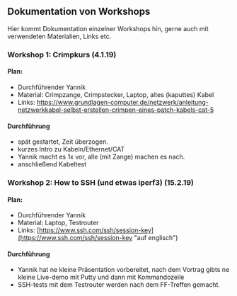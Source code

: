 ## Dokumentation von Workshops
Hier kommt Dokumentation einzelner Workshops hin, gerne auch mit verwendeten Materialien, Links etc.



### Workshop 1: Crimpkurs (4.1.19)
#### Plan:
* Durchführender Yannik
* Material: Crimpzange, Crimpstecker, Laptop, altes (kaputtes) Kabel
* Links:  <a href="https://www.grundlagen-computer.de/netzwerk/anleitung-netzwerkkabel-selbst-erstellen-crimpen-eines-patch-kabels-cat-5" target="_blank">https://www.grundlagen-computer.de/netzwerk/anleitung-netzwerkkabel-selbst-erstellen-crimpen-eines-patch-kabels-cat-5</a>


#### Durchführung
* spät gestartet, Zeit überzogen.
* kurzes Intro zu Kabeln/Ethernet/CAT
* Yannik macht es 1x vor, alle (mit Zange) machen es nach.
* anschließend Kabeltest



### Workshop 2: How to SSH (und etwas iperf3) (15.2.19)
#### Plan:
* Durchführender Yannik
* Material: Laptop, Testrouter 
* Links:  [https://www.ssh.com/ssh/session-key](https://www.ssh.com/ssh/session-key "auf englisch")

#### Durchführung
* Yannik hat ne kleine Präsentation vorbereitet, nach dem Vortrag gibts ne kleine Live-demo mit Putty und dann mit Kommandozeile
* SSH-tests mit dem Testrouter werden nach dem FF-Treffen gemacht.


